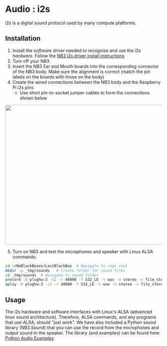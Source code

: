 # Audio : i2s

i2s is a digital sound protocol used by many compute platforms.

## Installation

1. Install the *software* driver needed to recognize and use the i2s *hardware*. Follow the [NB3 i2s driver install instructions](driver/README.md)
2. Turn off your NB3
3. Insert the NB3 Ear and Mouth boards into the corresponding connector of the NB3 body. Make sure the alignment is correct (match the pin labels on the boards with those on the body)
4. Create the wired connections between the NB3 body and the Raspberry Pi i2s pins
    - Use short pin-to-socket jumper cables to form the connections shown below

<p align="center">
<img src="_resources/images/NB3_audio_wiring.png" alt="NB3 Audio Wiring" width="1200" height="450">
</p>

5. Turn on NB3 and test the microphones and speaker with Linux ALSA commands:

```bash
cd ~/NoBlackBoxes/LastBlackBox  # Navigate to repo root
mkdir -p _tmp/sounds   # Create folder for sound files
cd _tmp/sounds  # Navigate to sound folder
arecord -D plughw:3 -c2 -r 48000 -f S32_LE -t wav -V stereo -v file_stereo.wav
aplay -D plughw:3 -c2 -r 48000 -f S32_LE -t wav -V stereo -v file_stereo.wav
```

## Usage

The i2s hardware and software interfaces with Linux's ALSA (advanced linux sound architecture). Therefore, ALSA commands, and any programs that use ALSA, should "just work". We have also included a Python sound library (NB3.Sound) that you can use the record from the microphones and output sound to the speaker. The library (and examples) can be found here: [Python Audio Examples](../python)